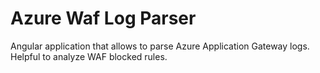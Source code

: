 # Azure Waf Log Parser
Angular application that allows to parse Azure Application Gateway logs. Helpful to analyze WAF blocked rules.
